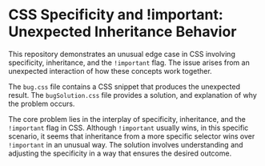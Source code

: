 # CSS Specificity and !important: Unexpected Inheritance Behavior

This repository demonstrates an unusual edge case in CSS involving specificity, inheritance, and the `!important` flag.  The issue arises from an unexpected interaction of how these concepts work together.

The `bug.css` file contains a CSS snippet that produces the unexpected result.  The `bugSolution.css` file provides a solution, and explanation of why the problem occurs.

The core problem lies in the interplay of specificity, inheritance, and the `!important` flag in CSS. Although `!important` usually wins, in this specific scenario, it seems that inheritance from a more specific selector wins over `!important` in an unusual way. The solution involves understanding and adjusting the specificity in a way that ensures the desired outcome. 